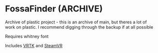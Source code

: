# FossaFinder (ARCHIVE)

Archive of plastic project - this is an archive of main, but theres a lot of work on plastic. I recommend digging through the backup if at all possible 

Requires whitney font

Includes [VRTK](https://vrtoolkit.readme.io/) and [SteamVR](https://assetstore.unity.com/packages/tools/integration/steamvr-plugin-32647)

